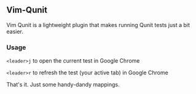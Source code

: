 ## Vim-Qunit


Vim Qunit is a lightweight plugin that makes running Qunit tests just a bit easier.

### Usage

`<leader>j` to open the current test in Google Chrome

`<leader>r` to refresh the test (your active tab) in Google Chrome

That's it. Just some handy-dandy mappings.
